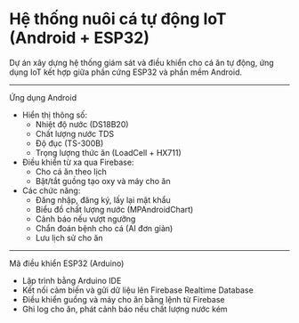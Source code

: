 # Hệ thống nuôi cá tự động IoT (Android + ESP32)

Dự án xây dựng hệ thống giám sát và điều khiển cho cá ăn tự động, ứng dụng IoT kết hợp giữa phần cứng ESP32 và phần mềm Android.

---

 Ứng dụng Android

- Hiển thị thông số:
  -  Nhiệt độ nước (DS18B20)
  - Chất lượng nước TDS
  - Độ đục (TS-300B)
  - Trọng lượng thức ăn (LoadCell + HX711)
- Điều khiển từ xa qua Firebase:
  - Cho cá ăn theo lịch
  - Bật/tắt guồng tạo oxy và máy cho ăn
- Các chức năng:
  - Đăng nhập, đăng ký, lấy lại mật khẩu
  - Biểu đồ chất lượng nước (MPAndroidChart)
  - Cảnh báo nếu vượt ngưỡng
  - Chẩn đoán bệnh cho cá (AI đơn giản)
  - Lưu lịch sử cho ăn

---

Mã điều khiển ESP32 (Arduino)

- Lập trình bằng Arduino IDE
- Kết nối cảm biến và gửi dữ liệu lên Firebase Realtime Database
- Điều khiển guồng và máy cho ăn bằng lệnh từ Firebase
- Ghi log cho ăn, phát cảnh báo nếu chất lượng nước kém
